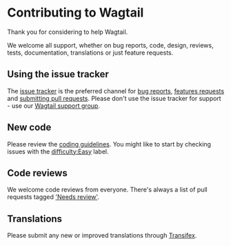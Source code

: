 # Contributing to Wagtail

Thank you for considering to help Wagtail.

We welcome all support, whether on bug reports, code, design, reviews, tests, 
documentation, translations or just feature requests.

## Using the issue tracker

The [issue tracker](https://github.com/torchbox/wagtail/issues) is
the preferred channel for [bug reports](#bugs), [features requests](#features)
and [submitting pull requests](#pull-requests). Please don't use the issue tracker
for support - use our [Wagtail support group](https://groups.google.com/forum/#!forum/wagtail).

## New code

Please review the 
[coding guidelines](http://docs.wagtail.io/en/latest/contributing/developing.html#coding-guidelines). 
You might like to start by checking issues with the 
[difficulty:Easy](https://github.com/torchbox/wagtail/labels/difficulty%3AEasy) label.

## Code reviews

We welcome code reviews from everyone. There's always a list of pull requests tagged ['Needs review'](https://github.com/torchbox/wagtail/pulls?q=is%3Apr+is%3Aopen+label%3A%22Needs+review%22).

## Translations

Please submit any new or improved translations through [Transifex](https://www.transifex.com/projects/p/wagtail/).
